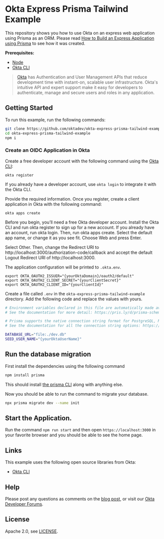 # Okta Express Prisma Tailwind Example

This repository shows you how to use Okta on an express web application using Prisma as an ORM. Please read [How to Build an Express Application using Prisma][blog] to see how it was created.

**Prerequisites:**

- [Node](https://nodejs.org/en/download/)
- [Okta CLI](https://cli.okta.com)

> [Okta](https://developer.okta.com/) has Authentication and User Management APIs that reduce development time with instant-on, scalable user infrastructure. Okta's intuitive API and expert support make it easy for developers to authenticate, manage and secure users and roles in any application.

## Getting Started

To run this example, run the following commands:

```bash
git clone https://github.com/oktadev/okta-express-prisma-tailwind-example.git
cd okta-express-prisma-tailwind-example
npm i
```

### Create an OIDC Application in Okta

Create a free developer account with the following command using the [Okta CLI](https://cli.okta.com):

```shell
okta register
```

If you already have a developer account, use `okta login` to integrate it with the Okta CLI. 

Provide the required information. Once you register, create a client application in Okta with the following command:

```shell
okta apps create
```

Before you begin, you’ll need a free Okta developer account. Install the Okta CLI and run okta register to sign up for a new account. If you already have an account, run okta login. Then, run okta apps create. Select the default app name, or change it as you see fit. Choose Web and press Enter.

Select Other. Then, change the Redirect URI to http://localhost:3000/authorization-code/callback and accept the default Logout Redirect URI of http://localhost:3000.

The application configuration will be printed to `.okta.env`.

```dotenv
export OKTA_OAUTH2_ISSUER="{yourOktaDomain}/oauth2/default"
export OKTA_OAUTH2_CLIENT_SECRET="{yourClientSecret}"
export OKTA_OAUTH2_CLIENT_ID="{yourClientId}"
```

Create a file called `.env` in the `okta-express-prisma-tailwind-example` directory.  Add the following code and replace the values with yours.

```bash
# Environment variables declared in this file are automatically made available to Prisma.
# See the documentation for more detail: https://pris.ly/d/prisma-schema#accessing-environment-variables-from-the-schema

# Prisma supports the native connection string format for PostgreSQL, MySQL, SQLite, SQL Server, MongoDB and CockroachDB (Preview).
# See the documentation for all the connection string options: https://pris.ly/d/connection-strings

DATABASE_URL="file:./dev.db"
SEED_USER_NAME="{yourOktaUserName}"
```

## Run the database migration

First install the dependencies using the following command

```bash
npm install prisma
```

This should install [the prisma CLI](https://www.prisma.io/docs/concepts/components/prisma-cli/installation) along with anything else.

Now you should be able to run the command to migrate your database.

```bash
npx prisma migrate dev --name init
```

## Start the Application.

Run the command `npm run start` and then open `https://localhost:3000` in your favorite browser and you should be able to see the home page.

## Links

This example uses the following open source libraries from Okta:

* [Okta CLI](https://github.com/okta/okta-cli)

## Help

Please post any questions as comments on the [blog post][blog], or visit our [Okta Developer Forums](https://devforum.okta.com/).

## License

Apache 2.0, see [LICENSE](LICENSE).

[blog]: ()
